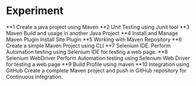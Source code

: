 # Experiment
**1	Create a java project using Maven
**2	Unit Testing using Junit tool
**3	Maven Build and usage in another Java Project
**4	Install and Manage Maven Plugin Install Site Plugin
**5	Working with Maven Repository
**6	Create a simple Maven Project using CLI
**7	Selenium IDE. Perform Automation testing using Selenium IDE for testing a web page.
**8	Selenium WebDriver Perform Automation testing using Selenium Web Driver for testing a web page
**9	Build Profile using maven
**10	Integration using GitHub Create a complete Maven project and push in GitHub repository for Continuous Integration.
